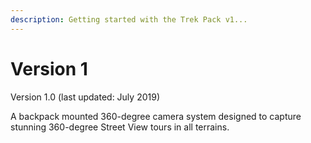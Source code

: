 ```yaml
---
description: Getting started with the Trek Pack v1...
---
```


# Version 1

Version 1.0 \(last updated: July 2019\)

A backpack mounted 360-degree camera system designed to capture stunning 360-degree Street View tours in all terrains.


